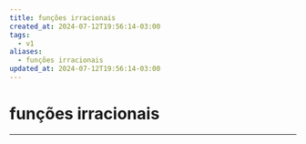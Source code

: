 ```yaml
---
title: funções irracionais
created_at: 2024-07-12T19:56:14-03:00
tags:
  - v1
aliases:
  - funções irracionais
updated_at: 2024-07-12T19:56:14-03:00
---
```

# funções irracionais
---

